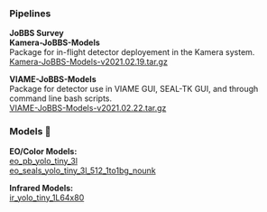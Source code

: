 ### Pipelines
**JoBBS Survey**  \
**Kamera-JoBBS-Models** \
Package for in-flight detector deployement in the Kamera system.  \
[Kamera-JoBBS-Models-v2021.02.19.tar.gz](packages/archives/Kamera-JoBBS-Models-v2021.02.19.tar.gz)

**VIAME-JoBBS-Models**  \
Package for detector use in VIAME GUI, SEAL-TK GUI, and through command line bash scripts.  \
[VIAME-JoBBS-Models-v2021.02.22.tar.gz](https://viame.kitware.com/api/v1/file/60341e7ca267a85e9c328218/download)

### Models :robot:
**EO/Color Models:**  
[eo_pb_yolo_tiny_3l](models/eo_pb_yolo_tiny_3l/)  
[eo_seals_yolo_tiny_3l_512_1to1bg_nounk](models/eo_seals_yolo_tiny_3l_512_1to1bg_nounk/)  

**Infrared Models:**  
[ir_yolo_tiny_1L64x80](models/ir_yolo_tiny_1L64x80/)  
